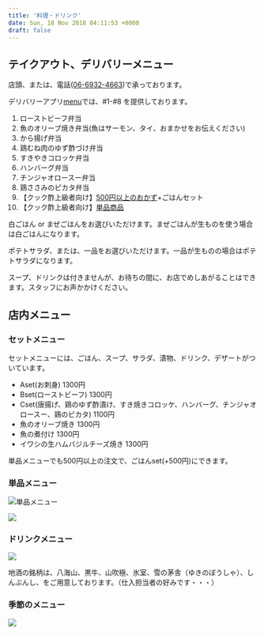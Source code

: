 ```yaml
---
title: '料理・ドリンク'
date: Sun, 18 Nov 2018 04:11:53 +0000
draft: false
---
```


テイクアウト、デリバリーメニュー
----------------

店頭、または、電話([06-6932-4663](tel:06-6932-4663))で承っております。

デリバリーアプリ[menu](https://me.nu/s61234)では、#1-#8 を提供しております。

1. ローストビーフ弁当
1. 魚のオリーブ焼き弁当(魚はサーモン、タイ、おまかせをお伝えください)
1. から揚げ弁当
1. 鶏むね肉のゆず酢づけ弁当
1. すきやきコロッケ弁当
1. ハンバーグ弁当
1. チンジャオロースー弁当
1. 鶏ささみのピカタ弁当
1. 【クック酢上級者向け】[500円以上のおかず](/menu/#単品メニュー)+ごはんセット
1. 【クック酢上級者向け】[単品商品](/menu/#単品メニュー)

白ごはん or まぜごはんをお選びいただけます。まぜごはんが生ものを使う場合は白ごはんになります。

ポテトサラダ、または、一品をお選びいただけます。一品が生ものの場合はポテトサラダになります。

スープ、ドリンクは付きませんが、お待ちの間に、お店でめしあがることはできます。スタッフにお声かかけください。

店内メニュー
------

### セットメニュー

セットメニューには、ごはん、スープ、サラダ、漬物、ドリンク、デザートがついています。

* Aset(お刺身) 1300円
* Bset(ローストビーフ) 1300円
* Cset(唐揚げ、鶏のゆず酢漬け、すき焼きコロッケ、ハンバーグ、チンジャオロースー、鶏のピカタ) 1100円
* 魚のオリーブ焼き 1300円
* 魚の煮付け 1300円
* イワシの生ハムバジルチーズ焼き 1300円

単品メニューでも500円以上の注文で、ごはんset(+500円)にできます。

### 単品メニュー

![単品メニュー](/images/2020/11/DSC_1507-1024x476.jpg)

![](/images/2020/11/DSC_1508-1024x139.jpg)

### ドリンクメニュー

![](/images/2020/11/DSC_1506-1024x932.jpg)

地酒の銘柄は、八海山、黒牛、山吹極、氷室、雪の茅舎（ゆきのぼうしゃ）、しんぶんし、をご用意しております。（仕入担当者の好みです・・・）

### 季節のメニュー

![](/images/2020/11/DSC_1511-603x1024.jpg)
